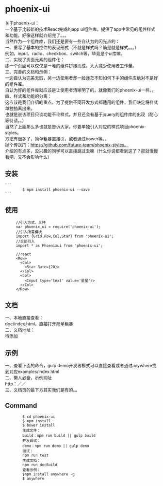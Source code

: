 # phoenix-ui
  关于phoenix-ui：      
      一个基于比较新的技术React完成的app ui组件库，提供了app中常见的组件样式和功能。好像这样就介绍完了。。。         
      当然作为一个组件库，我们还是要有一些自认为的闪光点的：            
     一、重写了基本的控件的表现形式（不就是样式吗？确是就是样式。。。）       
        例如，input、radio、checkbox、switch等，毕竟是个ui库嘛。       
     二、实现了页面元素的组件化：     
        即一个页面可以仅仅是一堆的组件拼接而成，大大减少使用者工作量。        
     三、完善的文档和示例：          
        一边自认为完美无瑕，另一边使用者却一脸迷茫不知如何下手的组件库绝对不是好的组件库。        
        自认为好的组件库就应该是让使用者清晰明了的。就像我们的phoenix-ui一样。。      
     四、样式和功能的分离：     
        这应该是我们介绍的重点，为了提供不同开发方式都适用的组件，我们决定将样式单独抽离出来。        
        也就是说该项目只谈功能不论样式，并且还会有基于jquery的组件库的出现（耐心等待请。。）     
        当然了上面那么多也就是告诉大家，你要单独引入对应的样式项目phoenix-styles。   
        方法有很多了，简单粗暴直接引，或者通过bower等。。        
        抛个传送门：https://github.com/future-team/phoenix-styles。       
     介绍的有点多，没兴趣的同学可以直接跳过去嘛（什么你说都看到这了？那就慢慢看吧，又不会影响什么）
## 安装
    ```
      		$ npm install phoenix-ui --save
    ``` 
## 使用
   ```
   		//引入方式、三种
   		var phoenix_ui = require('phoenix-ui');
   		//引入所需模块
   		import {Grid,Row,Col,Star} from 'phoenix-ui';
   		//全部引入
   		import * as Phoenixui from 'phoenix-ui';
   		
   		//react
   		<Row>
   		  <Col>
   		    <Star Rate={20}>
   		  </Col>
   		  <Col>
   		    <Input type='text' value='星星'/>
   		  </Col>
   		</Row>
   ```
## 文档
   一、本地直接查看：     
       doc/index.html，直接打开简单粗暴         
   二、文档地址：     
   待添加
## 示例
   一、查看下面的命令，gulp demo开发者模式可以直接查看或者通过anywhere找到对应examples/index.html      
   二、懒人必备，示例网址      
      http：／／     
   三、文档页的最下方其实我们是有的。。   
## Command


```
        $ cd phoenix-ui
        $ npm install 
        $ bower install 
		生成文件：
        build：npm run build || gulp build
        开发调试：
        demo：npm run demo || gulp demo
        测试：
        npm run test
        生成文档：
        npm run docBuild
        查看示例：
        $npm install anywhere -g
        $ anywhere
```


